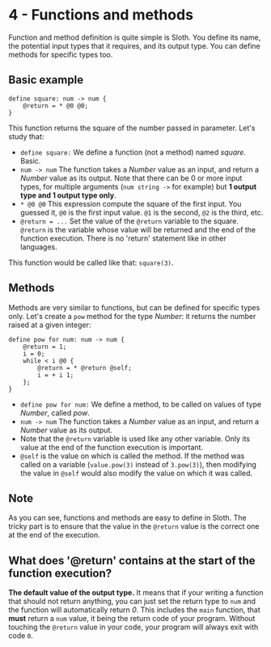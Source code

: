 # 4 - Functions and methods

Function and method definition is quite simple is Sloth. You define its name, the potential input types that it requires, and its output type. You can define methods for specific types too.

## Basic example

```
define square: num -> num {
    @return = * @0 @0;
}
```

This function returns the square of the number passed in parameter. Let's study that:
- `define square:` We define a function (not a method) named _square_. Basic.
- `num -> num` The function takes a _Number_ value as an input, and return a _Number_ value as its output. Note that there can be 0 or more input types, for multiple arguments (`num string ->` for example) but **1 output type and 1 output type only**.
- `* @0 @0` This expression compute the square of the first input. You guessed it, `@0` is the first input value. `@1` is the second, `@2` is the third, etc.
- `@return = ...` Set the value of the `@return` variable to the square. `@return` is the variable whose value will be returned and the end of the function execution. There is no 'return' statement like in other languages.
  
This function would be called like that: `square(3)`.
  
## Methods

Methods are very similar to functions, but can be defined for specific types only. Let's create a `pow` method for the type _Number_: it returns the number raised at a given integer:

```
define pow for num: num -> num {
    @return = 1;
    i = 0;
    while < i @0 {
        @return = * @return @self;
        i = + i 1;
    };
}
```

- `define pow for num:` We define a method, to be called on values of type _Number_, called _pow_.
- `num -> num` The function takes a _Number_ value as an input, and return a _Number_ value as its output.
- Note that the `@return` variable is used like any other variable. Only its value at the end of the function execution is important.
- `@self` is the value on which is called the method. If the method was called on a variable (`value.pow(3)` instead of `3.pow(3)`), then modifying the value in `@self` would also modify the value on which it was called.


## Note
As you can see, functions and methods are easy to define in Sloth. The tricky part is to ensure that the value in the `@return` value is the correct one at the end of the execution.

## What does '@return' contains at the start of the function execution?

**The default value of the output type.** It means that if your writing a function that should not return anything, you can just set the return type to `num` and the function will automatically return _0_. This includes the `main` function, that **must** return a `num` value, it being the return code of your program. Without touching the `@return` value in your code, your program will always exit with code `0`.